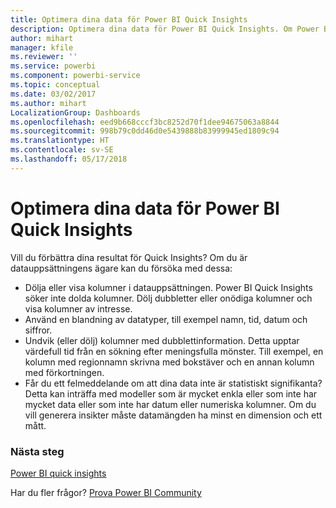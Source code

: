 ```yaml
---
title: Optimera dina data för Power BI Quick Insights
description: Optimera dina data för Power BI Quick Insights. Om Power BI inte hittar insikter i dina data kan du göra följande
author: mihart
manager: kfile
ms.reviewer: ''
ms.service: powerbi
ms.component: powerbi-service
ms.topic: conceptual
ms.date: 03/02/2017
ms.author: mihart
LocalizationGroup: Dashboards
ms.openlocfilehash: eed9b668cccf3bc8252d70f1dee94675063a8844
ms.sourcegitcommit: 998b79c0dd46d0e5439888b83999945ed1809c94
ms.translationtype: HT
ms.contentlocale: sv-SE
ms.lasthandoff: 05/17/2018
---
```

# <a name="optimize-your-data-for-power-bi-quick-insights"></a>Optimera dina data för Power BI Quick Insights
Vill du förbättra dina resultat för Quick Insights?  Om du är datauppsättningens ägare kan du försöka med dessa:

* Dölja eller visa kolumner i datauppsättningen. Power BI Quick Insights söker inte dolda kolumner.  Dölj dubbletter eller onödiga kolumner och visa kolumner av intresse.
* Använd en blandning av datatyper, till exempel namn, tid, datum och siffror.
* Undvik (eller dölj) kolumner med dubblettinformation.  Detta upptar värdefull tid från en sökning efter meningsfulla mönster.  Till exempel, en kolumn med regionnamn skrivna med bokstäver och en annan kolumn med förkortningen.
* Får du ett felmeddelande om att dina data inte är statistiskt signifikanta?  Detta kan inträffa med modeller som är mycket enkla eller som inte har mycket data eller som inte har datum eller numeriska kolumner. Om du vill generera insikter måste datamängden ha minst en dimension och ett mått.

### <a name="next-steps"></a>Nästa steg
[Power BI quick insights](service-insights.md)

Har du fler frågor? [Prova Power BI Community](http://community.powerbi.com/)

